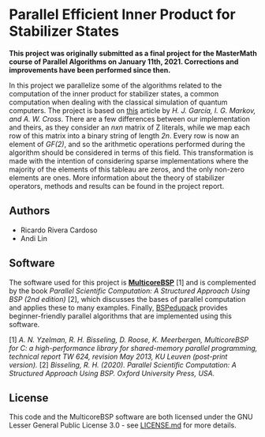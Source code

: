 # Parallel Efficient Inner Product for Stabilizer States

**This project was originally submitted as a final project for the MasterMath course of Parallel Algorithms on January 11th, 2021. Corrections and improvements have been performed since then.** 

In this project we parallelize some of the algorithms related to the computation of the inner product for stabilizer states, a common computation when dealing with the classical simulation of quantum computers. The project is based on [this](https://arxiv.org/pdf/1210.6646.pdf) article by *H. J. García, I. G. Markov, and A. W. Cross*. There are a few differences between our implementation and theirs, as they consider an *nxn* matrix of Z literals, while we map each row of this matrix into a binary string of length *2n*. Every row is now an element of *GF(2)*, and so the arithmetic operations performed during the algorithm should be considered in terms of this field. This transformation is made with the intention of considering sparse implementations where the majority of the elements of this tableau are zeros, and the only non-zero elements are ones.
More information about the theory of stabilizer operators, methods and results can be found in the project report.

## Authors
* Ricardo Rivera Cardoso
* Andi Lin

## Software
The software used for this project is [**MulticoreBSP**](http://www.multicorebsp.com/download/) \[1\] and is complemented by the book *Parallel Scientific Computation: A Structured Approach Using BSP (2nd edition)* \[2\], which discusses the bases of parallel computation and applies these to many examples. Finally, [BSPedupack](https://webspace.science.uu.nl/~bisse101/Book2/psc2.html) provides beginner-friendly parallel algorithms that are implemented using this software.

\[1\] *A. N. Yzelman, R. H. Bisseling, D. Roose, K. Meerbergen, MulticoreBSP for C: a high-performance library for shared-memory parallel programming, technical report TW 624, revision May 2013, KU Leuven (post-print version).*
\[2\] *Bisseling, R. H. (2020). Parallel Scientific Computation: A Structured Approach Using BSP. Oxford University Press, USA.*

## License
This code and the MulticoreBSP software are both licensed under the GNU Lesser General Public License 3.0 - see [LICENSE.md](LICENSE.md) for more details.